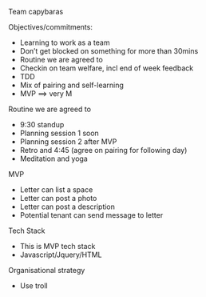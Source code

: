 Team capybaras

Objectives/commitments:
- Learning to work as a team
- Don’t get blocked on something for more than 30mins
- Routine we are agreed to
- Checkin on team welfare, incl end of week feedback
- TDD
- Mix of pairing and self-learning
- MVP ==> very M

Routine we are agreed to
- 9:30 standup
- Planning session 1 soon
- Planning session 2 after MVP
- Retro and 4:45 (agree on pairing for following day)
- Meditation and yoga

MVP
- Letter can list a space
- Letter can post a photo
- Letter can post a description
- Potential tenant can send message to letter

Tech Stack
- This is MVP tech stack
- Javascript/Jquery/HTML

Organisational strategy
- Use troll

